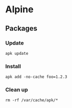 # Alpine

## Packages

### Update

`apk update`

### Install

`apk add -no-cache foo=1.2.3`

### Clean up

`rm -rf /var/cache/apk/*`

